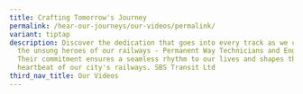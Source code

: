 ```yaml
---
title: Crafting Tomorrow's Journey
permalink: /hear-our-journeys/our-videos/permalink/
variant: tiptap
description: Discover the dedication that goes into every track as we celebrate
  the unsung heroes of our railways - Permanent Way Technicians and Engineers.
  Their commitment ensures a seamless rhythm to our lives and shapes the
  heartbeat of our city's railways. SBS Transit Ltd
third_nav_title: Our Videos
---
```

